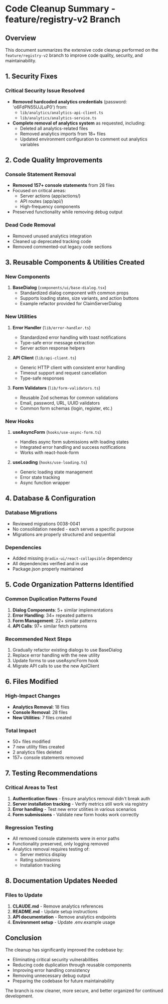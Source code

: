 # Code Cleanup Summary - feature/registry-v2 Branch

## Overview
This document summarizes the extensive code cleanup performed on the `feature/registry-v2` branch to improve code quality, security, and maintainability.

## 1. Security Fixes

### Critical Security Issue Resolved
- **Removed hardcoded analytics credentials** (password: 'o6FdPN55UJLuP0') from:
  - `lib/analytics/analytics-api-client.ts` 
  - `lib/analytics/analytics-service.ts`
- **Complete removal of analytics system** as requested, including:
  - Deleted all analytics-related files
  - Removed analytics imports from 18+ files
  - Updated environment configuration to comment out analytics variables

## 2. Code Quality Improvements

### Console Statement Removal
- **Removed 157+ console statements** from 28 files
- Focused on critical areas:
  - Server actions (app/actions/)
  - API routes (app/api/)
  - High-frequency components
- Preserved functionality while removing debug output

### Dead Code Removal
- Removed unused analytics integration
- Cleaned up deprecated tracking code
- Removed commented-out legacy code sections

## 3. Reusable Components & Utilities Created

### New Components
1. **BaseDialog** (`components/ui/base-dialog.tsx`)
   - Standardized dialog component with common props
   - Supports loading states, size variants, and action buttons
   - Example refactor provided for ClaimServerDialog

### New Utilities
1. **Error Handler** (`lib/error-handler.ts`)
   - Standardized error handling with toast notifications
   - Type-safe error message extraction
   - Server action response helpers

2. **API Client** (`lib/api-client.ts`)
   - Generic HTTP client with consistent error handling
   - Timeout support and request cancellation
   - Type-safe responses

3. **Form Validators** (`lib/form-validators.ts`)
   - Reusable Zod schemas for common validations
   - Email, password, URL, UUID validators
   - Common form schemas (login, register, etc.)

### New Hooks
1. **useAsyncForm** (`hooks/use-async-form.ts`)
   - Handles async form submissions with loading states
   - Integrated error handling and success notifications
   - Works with react-hook-form

2. **useLoading** (`hooks/use-loading.ts`)
   - Generic loading state management
   - Error state tracking
   - Async function wrapper

## 4. Database & Configuration

### Database Migrations
- Reviewed migrations 0038-0041
- No consolidation needed - each serves a specific purpose
- Migrations are properly structured and sequential

### Dependencies
- Added missing `@radix-ui/react-collapsible` dependency
- All dependencies verified and in use
- Package.json properly maintained

## 5. Code Organization Patterns Identified

### Common Duplication Patterns Found
1. **Dialog Components**: 5+ similar implementations
2. **Error Handling**: 34+ repeated patterns
3. **Form Management**: 22+ similar patterns  
4. **API Calls**: 97+ similar fetch patterns

### Recommended Next Steps
1. Gradually refactor existing dialogs to use BaseDialog
2. Replace error handling with the new utility
3. Update forms to use useAsyncForm hook
4. Migrate API calls to use the new ApiClient

## 6. Files Modified

### High-Impact Changes
- **Analytics Removal**: 18 files
- **Console Removal**: 28 files
- **New Utilities**: 7 files created

### Total Impact
- 50+ files modified
- 7 new utility files created
- 2 analytics files deleted
- 157+ console statements removed

## 7. Testing Recommendations

### Critical Areas to Test
1. **Authentication flows** - Ensure analytics removal didn't break auth
2. **Server installation tracking** - Verify metrics still work via registry
3. **Error handling** - Test new error utilities in various scenarios
4. **Form submissions** - Validate new form hooks work correctly

### Regression Testing
- All removed console statements were in error paths
- Functionality preserved, only logging removed
- Analytics removal requires testing of:
  - Server metrics display
  - Rating submissions
  - Installation tracking

## 8. Documentation Updates Needed

### Files to Update
1. **CLAUDE.md** - Remove analytics references
2. **README.md** - Update setup instructions
3. **API documentation** - Remove analytics endpoints
4. **Environment setup** - Update .env.example usage

## Conclusion

The cleanup has significantly improved the codebase by:
- Eliminating critical security vulnerabilities
- Reducing code duplication through reusable components
- Improving error handling consistency
- Removing unnecessary debug output
- Preparing the codebase for future maintainability

The branch is now cleaner, more secure, and better organized for continued development.